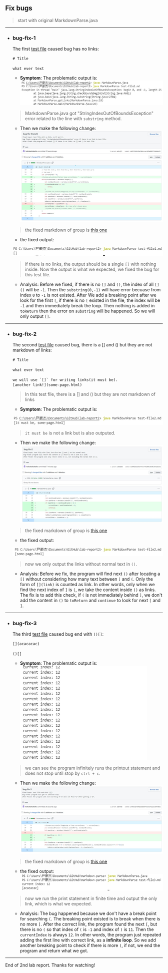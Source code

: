 ## Fix bugs
> start with original MarkdownParse.java

---

* ### **bug-fix-1**

    The first [test file](https://heihaheihahello.github.io/lab-report2/test-file1.md) caused bug has no links:

    ```
    # Title

    what ever text
    ```
    - **Symptom**: The problematic output is: 
    ![Image](1w.jpg)
    > MarkdownParse.java got "StringIndexOutOfBoundsException" error related to the line with `substring` method.

    - Then we make the following change:
    ![Image](1_fix.jpg)
    > the fixed markdown of group is [this one](https://github.com/heihaheihahello/markdown-parse/commit/cb05f22b9c82efd0bcccac345a8483712464bd52#diff-c703a0ec03474d601c6bf846740b293e0538bccf38d5f677a302457479e9c652)

    - the fixed output: 

    ![Image](1fixed.jpg)

    > if there is no links, the output should be a single `[]` with nothing inside. Now the output is what we expected, we fixed the bug for this test file.

    - Analysis: Before we fixed, if there is no `[]` and `()`, the index of all `[]()` will be `-1`. Then the `substring(0,-1)` will have error becuase from index `0` to `-1` is not existed. After We add a breaking point after we look for the first `[`, if there is no `[` existed in the file, the index will be `-1` and then immediately break the loop. Then nothing is added in `toReturn` then the error on `substring` will be happened. So we will only output `[]`. 

---

* ### **bug-fix-2**
    

    The second [test file](https://heihaheihahello.github.io/lab-report2/test-file2.md) caused bug, there is a [] and () but they are not markdown of links:

    ```
    # Title

    what ever text

    we will use `[]` for writing links(it must be).
    [another link!](some-page.html)

    ```
    > In this test file, there is a [] and () but they are not markdown of links

    - **Symptom**: The problematic output is:

    ![Image](2-w.jpg)

    > `it must be` is not a link but is also outputed.
      
    - Then we make the following change:
    ![Image](2_fix.jpg)
    > the fixed markdown of group is [this one](https://github.com/heihaheihahello/lab-report2/commit/b18f0e5a3144cf7e7c77be995c9af0cdf1eb8c52#diff-c703a0ec03474d601c6bf846740b293e0538bccf38d5f677a302457479e9c652)

    - the fixed output: 

    ![Image](2fixed.jpg)

    > now we only output the links without normal text in `()`.

    - Analysis: Before we fix, the program will find next `()` after locating a `[]` without considering how many text between `]` and `(`. Only the form of `[](link)` is counted as link. In other words, only when we find the next index of `]` is `(`, we take the content inside `()` as links. The fix is to add this check, if `(` is not immediately behind `]`, we don't add the content in `()` to `toReturn` and `continue` to look for next `[` and `]`.
    
---

* ### **bug-fix-3**

    The third [test file](https://heihaheihahello.github.io/markdown-parse/test-file3.md) caused bug end with `()[]`:

    ```
    [](acacacac)

    ()[]
    ```
    - **Symptom**: The problematic output is: 
    ![Image](3w.jpg)

    > we can see the program infinitely runs the printout statement and does not stop until stop by `ctrl + c`.

    - Then we make the following change:
    ![Image](3_fix.jpg)

    > the fixed markdown of group is [this one](https://github.com/heihaheihahello/markdown-parse/commit/17d4532ef3402b3db58f732f23f611bc3b47d86c#diff-c703a0ec03474d601c6bf846740b293e0538bccf38d5f677a302457479e9c652)

    - the fixed output:
    ![Image](3fixed.jpg)

    >now we run the print statement in finite time and output the only link, which is what we expected.

    - Analysis: The bug happened because we don't have a break point for searching `(`. The breaking point existed is to break when there is no more `[`. After the correct link, the program found the next `[`, but there is no `(` so that index of `(` is `-1` and index of `)` is `11`. Then the `currentIndex` is always `12`. In other words, the program just repeated adding the first line with correct link, as a **infinite loop**. So we add another breaking point to check if there is more `(`, if not, we end the program and return what we got.

---
End of 2nd lab report. Thanks for watching!





